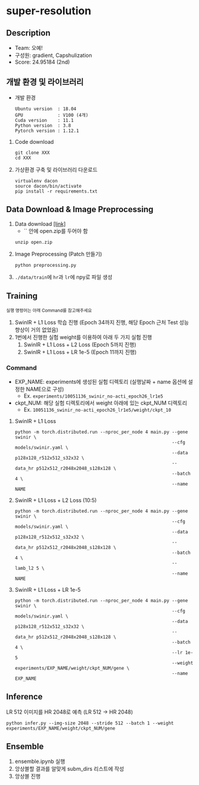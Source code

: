 # super-resolution

## Description
- Team: 오예!
- 구성원: gradient, Capshulization
- Score: 24.95184 (2nd)

## 개발 환경 및 라이브러리
- 개발 환경
    ```
    Ubuntu version  : 18.04
    GPU             : V100 (4개)
    Cuda version    : 11.1
    Python version  : 3.8
    Pytorch version : 1.12.1
    ```

1. Code download
    ```
    git clone XXX
    cd XXX
    ```
2. 가상환경 구축 및 라이브러리 다운로드
    ```
    virtualenv dacon
    source dacon/bin/activate
    pip install -r requirements.txt
    ```

## Data Download & Image Preprocessing
1. Data download [[link]](https://dacon.io/competitions/official/235977/data)
    - `` 안에 open.zip를 두어야 함
    ```
    unzip open.zip
    ```
2. Image Preprocessing (Patch 만들기)
    ```
    python preprocessing.py
    ```
3. `./data/train`에 `hr`과 `lr`에 npy로 파일 생성
 
## Training
<sub> 실행 명령어는 아래 Command를 참고해주세요 </sub>
1. SwinIR + L1 Loss 학습 진행 (Epoch 34까지 진행, 해당 Epoch 근처 Test 성능 향상이 거의 없었음)
2. 1번에서 진행한 실험 weight를 이용하여 아래 두 가지 실험 진행
    1. SwinIR + L1 Loss + L2 Loss (Epoch 5까지 진행)
    2. SwinIR + L1 Loss + LR 1e-5 (Epoch 11까지 진행)

### Command
- EXP_NAME: experiments에 생성된 실험 디렉토리 (실행날짜 + name 옵션에 설정한 NAME으로 구성)
    - Ex. `experiments/10051136_swinir_no-acti_epoch26_lr1e5`
- ckpt_NUM: 해당 실험 디렉토리에서 weight 아래에 있는 ckpt_NUM 디렉토리
    - Ex. `10051136_swinir_no-acti_epoch26_lr1e5/weight/ckpt_10`

1. SwinIR + L1 Loss
    ```
    python -m torch.distributed.run --nproc_per_node 4 main.py --gene swinir \
                                                               --cfg models/swinir.yaml \
                                                               --data p128x128_r512x512_s32x32 \
                                                               --data_hr p512x512_r2048x2048_s128x128 \
                                                               --batch 4 \
                                                               --name NAME
    ```
2. SwinIR + L1 Loss + L2 Loss (10:5)
    ```
    python -m torch.distributed.run --nproc_per_node 4 main.py --gene swinir \
                                                               --cfg models/swinir.yaml \
                                                               --data p128x128_r512x512_s32x32 \
                                                               --data_hr p512x512_r2048x2048_s128x128 \
                                                               --batch 4 \
                                                               --lamb_l2 5 \
                                                               --name NAME
    ```
3. SwinIR + L1 Loss + LR 1e-5
    ```
    python -m torch.distributed.run --nproc_per_node 4 main.py --gene swinir \
                                                               --cfg models/swinir.yaml \
                                                               --data p128x128_r512x512_s32x32 \
                                                               --data_hr p512x512_r2048x2048_s128x128 \
                                                               --batch 4 \
                                                               --lr 1e-5
                                                               --weight experiments/EXP_NAME/weight/ckpt_NUM/gene \
                                                               --name EXP_NAME
    ```


## Inference
LR 512 이미지를 HR 2048로 예측 (LR 512 -> HR 2048)
```
python infer.py --img-size 2048 --stride 512 --batch 1 --weight experiments/EXP_NAME/weight/ckpt_NUM/gene 
```

## Ensemble
1. ensemble.ipynb 실행
2. 앙상블할 결과를 알맞게 subm_dirs 리스트에 작성
3. 앙상블 진행
